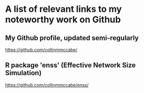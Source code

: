 # A list of relevant links to my noteworthy work on Github

## My Github profile, updated semi-regularly
<https://github.com/collinmmccabe/>

## R package 'enss' (Effective Network Size Simulation)
<https://github.com/collinmmccabe/enss/>

